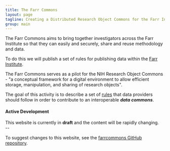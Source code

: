 ```yaml
---
title: The Farr Commons
layout: page
tagline: Creating a Distributed Research Object Commons for the Farr Institute.
group: main
---
```


The Farr Commons aims to bring together investigators across the Farr Institute
so that they can easily and securely, share and reuse methodology and data.

To do this we will publish a set of rules for publishing data within
the [Farr Institute](http://www.farrinstitute.org/).

The Farr Commons serves as a pilot for the NIH Research Object Commons -
"a conceptual framework for a digital environment to allow efficient storage,
manipulation, and sharing of research objects".

The goal of this activity is to describe a set of [rules](/rules.html) that data providers
should follow in order to contribute to an interoperable ***data commons***.

<div class="bs-callout bs-callout-warning">
<h4> Active Development </h4>
This website is currently in <strong>draft</strong> and the content will be rapidly changing.
</div>
--

To suggest changes to this website, see the [farrcommons GitHub repository](https://github.com/farrcommons/farrcommons.github.io/).

